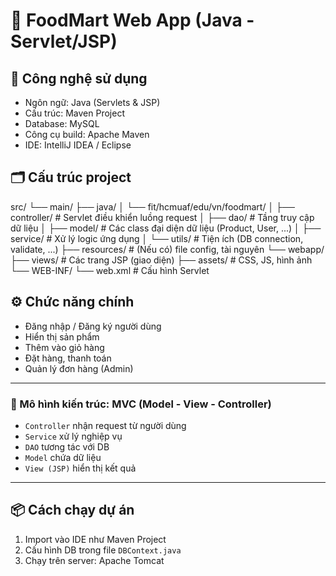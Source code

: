 # 🍱 FoodMart Web App (Java - Servlet/JSP)

## 🧱 Công nghệ sử dụng
- Ngôn ngữ: Java (Servlets & JSP)
- Cấu trúc: Maven Project
- Database: MySQL
- Công cụ build: Apache Maven
- IDE: IntelliJ IDEA / Eclipse

## 🗂️ Cấu trúc project
src/ └── main/ ├── java/ │ └── fit/hcmuaf/edu/vn/foodmart/ │ ├── controller/ # Servlet điều khiển luồng request │ ├── dao/ # Tầng truy cập dữ liệu │ ├── model/ # Các class đại diện dữ liệu (Product, User, ...) │ ├── service/ # Xử lý logic ứng dụng │ └── utils/ # Tiện ích (DB connection, validate, ...) ├── resources/ # (Nếu có) file config, tài nguyên └── webapp/ ├── views/ # Các trang JSP (giao diện) ├── assets/ # CSS, JS, hình ảnh └── WEB-INF/ └── web.xml # Cấu hình Servlet


## ⚙️ Chức năng chính
- Đăng nhập / Đăng ký người dùng
- Hiển thị sản phẩm
- Thêm vào giỏ hàng
- Đặt hàng, thanh toán
- Quản lý đơn hàng (Admin)

---

### 🧭 Mô hình kiến trúc: MVC (Model - View - Controller)

- `Controller` nhận request từ người dùng
- `Service` xử lý nghiệp vụ
- `DAO` tương tác với DB
- `Model` chứa dữ liệu
- `View (JSP)` hiển thị kết quả

---

## 📦 Cách chạy dự án
1. Import vào IDE như Maven Project
2. Cấu hình DB trong file `DBContext.java`
3. Chạy trên server: Apache Tomcat
